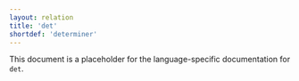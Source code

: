 ```yaml
---
layout: relation
title: 'det'
shortdef: 'determiner'
---
```


This document is a placeholder for the language-specific documentation
for `det`.